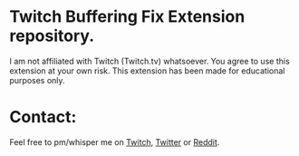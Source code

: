 # Twitch Buffering Fix Extension repository.
I am not affiliated with Twitch (Twitch.tv) whatsoever.
You agree to use this extension at your own risk.
This extension has been made for educational purposes only.

# Contact:
Feel free to pm/whisper me on [Twitch](http://twitch.tv/vixing), [Twitter](https://twitter.com/vixing_) or [Reddit](https://www.reddit.com/message/compose/?to=vixing).